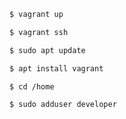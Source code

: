 <!---
create the devbok
-->
```sh
$ vagrant up
```

<!---
ssh into the devbox
-->
```sh
$ vagrant ssh
```

<!---
update apt
-->
```sh
$ sudo apt update
```

<!---
install vagrant
-->
```sh
$ apt install vagrant
```

<!---
go to /home
-->
```sh
$ cd /home
```

<!---
create a user called developer
-->
```sh
$ sudo adduser developer
```
